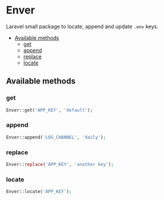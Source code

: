# Enver <!-- omit in toc -->

Laravel small package to locate, append and update `.env` keys.

- [Available methods](#available-methods)
  - [get](#get)
  - [append](#append)
  - [replace](#replace)
  - [locate](#locate)

## Available methods

### get

```php
Enver::get('APP_KEY', 'default');
```

### append

```php
Enver::append('LOG_CHANNEL', 'daily');
```

### replace

```php
Enver::replace('APP_KEY', 'another key');
```

### locate

```php
Enver::locate('APP_KEY');
```
